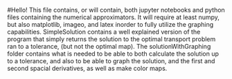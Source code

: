 #Hello!
This file contains, or will contain, both jupyter notebooks and python files
containing the numerical approximators. It will require at least numpy, but 
also matplotlib, imageo, and latex inorder to fully utilize the graphing
capabilities.
SimpleSolution contains a well explained version of the program that simply
returns the solution to the optimal transport problem ran to a tolerance, (but
not the optimal map). 
The solutionWithGraphing folder contains what is needed to be able to both 
calculate the solution up to a tolerance, and also to be able to graph the
solution, and the first and second spacial derivatives, as well as
make color maps.

